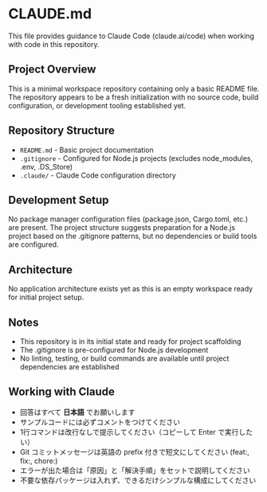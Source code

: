 # CLAUDE.md

This file provides guidance to Claude Code (claude.ai/code) when working with code in this repository.

## Project Overview

This is a minimal workspace repository containing only a basic README file. The repository appears to be a fresh initialization with no source code, build configuration, or development tooling established yet.

## Repository Structure

- `README.md` - Basic project documentation
- `.gitignore` - Configured for Node.js projects (excludes node_modules, .env, .DS_Store)
- `.claude/` - Claude Code configuration directory

## Development Setup

No package manager configuration files (package.json, Cargo.toml, etc.) are present. The project structure suggests preparation for a Node.js project based on the .gitignore patterns, but no dependencies or build tools are configured.

## Architecture

No application architecture exists yet as this is an empty workspace ready for initial project setup.

## Notes

- This repository is in its initial state and ready for project scaffolding
- The .gitignore is pre-configured for Node.js development
- No linting, testing, or build commands are available until project dependencies are established

## Working with Claude

- 回答はすべて **日本語** でお願いします
- サンプルコードには必ずコメントをつけてください
- 1行コマンドは改行なしで提示してください（コピーして Enter で実行したい）
- Git コミットメッセージは英語の prefix 付きで短文にしてください (feat:, fix:, chore:)
- エラーが出た場合は「原因」と「解決手順」をセットで説明してください
- 不要な依存パッケージは入れず、できるだけシンプルな構成にしてください